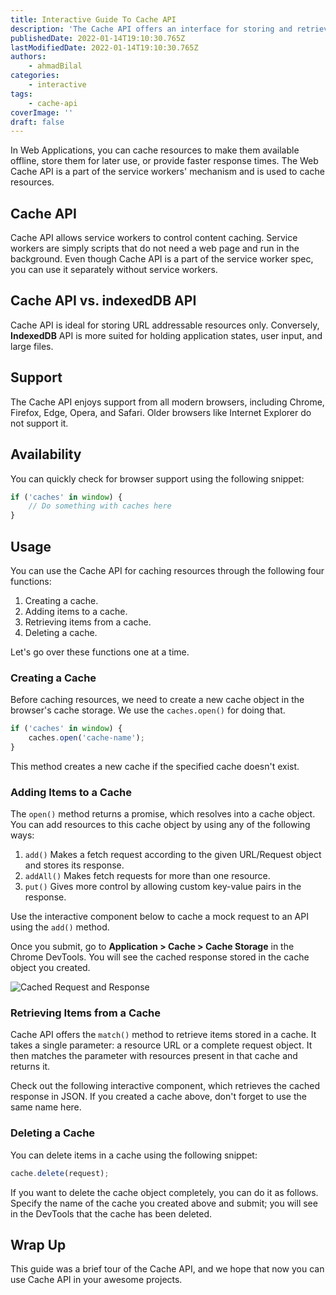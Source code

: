```yaml
---
title: Interactive Guide To Cache API
description: 'The Cache API offers an interface for storing and retrievng network requests and responses.'
publishedDate: 2022-01-14T19:10:30.765Z
lastModifiedDate: 2022-01-14T19:10:30.765Z
authors:
    - ahmadBilal
categories:
    - interactive
tags:
    - cache-api
coverImage: ''
draft: false
---
```


<Lead>

In Web Applications, you can cache resources to make them available offline, store them for later use, or provide faster response times. The Web Cache API is a part of the service workers' mechanism and is used to cache resources.

</Lead>

## Cache API

Cache API allows service workers to control content caching. Service workers are simply scripts that do not need a web page and run in the background. Even though Cache API is a part of the service worker spec, you can use it separately without service workers.

## Cache API vs. indexedDB API

Cache API is ideal for storing URL addressable resources only. Conversely, **IndexedDB** API is more suited for holding application states, user input, and large files.

## Support

The Cache API enjoys support from all modern browsers, including Chrome, Firefox, Edge, Opera, and Safari. Older browsers like Internet Explorer do not support it.

## Availability

You can quickly check for browser support using the following snippet:

```js
if ('caches' in window) {
	// Do something with caches here
}
```

## Usage

You can use the Cache API for caching resources through the following four functions:

1. Creating a cache.
2. Adding items to a cache.
3. Retrieving items from a cache.
4. Deleting a cache.

Let's go over these functions one at a time.

### Creating a Cache

Before caching resources, we need to create a new cache object in the browser's cache storage. We use the `caches.open()` for doing that.

```js
if ('caches' in window) {
	caches.open('cache-name');
}
```

This method creates a new cache if the specified cache doesn't exist.

### Adding Items to a Cache

The `open()` method returns a promise, which resolves into a cache object. You can add resources to this cache object by using any of the following ways:

1. `add()` Makes a fetch request according to the given URL/Request object and stores its response.
2. `addAll()` Makes fetch requests for more than one resource.
3. `put()` Gives more control by allowing custom key-value pairs in the response.

Use the interactive component below to cache a mock request to an API using the `add()` method.

<LearnCache create />

Once you submit, go to **Application > Cache > Cache Storage** in the Chrome DevTools. You will see the cached response stored in the cache object you created.

![Cached Request and Response](https://raw.githubusercontent.com/RapidAPI/DevRel-Stack-Data/production/guides/posts/learn-cache-api/images/cache.png)

### Retrieving Items from a Cache

Cache API offers the `match()` method to retrieve items stored in a cache. It takes a single parameter: a resource URL or a complete request object. It then matches the parameter with resources present in that cache and returns it.

Check out the following interactive component, which retrieves the cached response in JSON. If you created a cache above, don't forget to use the same name here.

<LearnCache retrieve />

### Deleting a Cache

You can delete items in a cache using the following snippet:

```js
cache.delete(request);
```

If you want to delete the cache object completely, you can do it as follows. Specify the name of the cache you created above and submit; you will see in the DevTools that the cache has been deleted.

<LearnCache remove />

## Wrap Up

This guide was a brief tour of the Cache API, and we hope that now you can use Cache API in your awesome projects.
